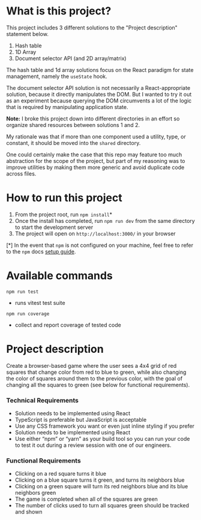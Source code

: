 # What is this project?

This project includes 3 different solutions to the "Project description" statement below.

1. Hash table
2. 1D Array
3. Document selector API (and 2D array/matrix)

The hash table and 1d array solutions focus on the React paradigm for state management, namely the `useState` hook.

The document selector API solution is not necessarily a React-appropriate solution, because it directly manipulates the DOM. But I wanted to try it out as an experiment because querying the DOM circumvents a lot of the logic that is required by manipulating application state.

**Note:** I broke this project down into different directories in an effort so organize shared resources between solutions 1 and 2.

My rationale was that if more than one component used a utility, type, or constant, it should be moved into the `shared` directory.

One could certainly make the case that this repo may feature too much abstraction for the scope of the project, but part of my reasoning was to improve utilities by making them more generic and avoid duplicate code across files.

# How to run this project

1. From the project root, run `npm install`\*
2. Once the install has completed, run `npm run dev` from the same directory to start the development server
3. The project will open on `http://localhost:3000/` in your browser

[*] In the event that `npm` is not configured on your machine, feel free to refer to the `npm` docs [setup guide](https://docs.npmjs.com/cli/v8/configuring-npm/install).

# Available commands

`npm run test`

- runs vitest test suite

`npm run coverage`

- collect and report coverage of tested code

# Project description

Create a browser-based game where the user sees a 4x4 grid of red squares that change color from red to blue to green, while also changing the color of squares around them to the previous color, with the goal of changing all the squares to green (see below for functional requirements).

### Technical Requirements

- Solution needs to be implemented using React
- TypeScript is preferable but JavaScript is acceptable
- Use any CSS framework you want or even just inline styling if you prefer
- Solution needs to be implemented using React
- Use either “npm” or “yarn” as your build tool so you can run your code to test it out during a review session with one of our engineers.

### Functional Requirements

- Clicking on a red square turns it blue
- Clicking on a blue square turns it green, and turns its neighbors blue
- Clicking on a green square will turn its red neighbors blue and its blue neighbors green
- The game is completed when all of the squares are green
- The number of clicks used to turn all squares green should be tracked and shown
